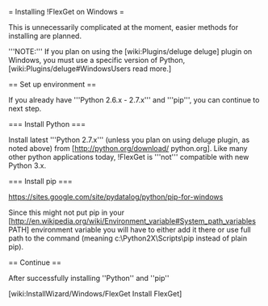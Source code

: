 = Installing !FlexGet on Windows =

This is unnecessarily complicated at the moment, easier methods for installing are planned.

'''NOTE:''' If you plan on using the [wiki:Plugins/deluge deluge] plugin on Windows, you must use a specific version of Python, [wiki:Plugins/deluge#WindowsUsers read more.]

== Set up environment ==

If you already have '''Python 2.6.x - 2.7.x''' and '''pip''', you can continue to next step.

=== Install Python ===

Install latest '''Python 2.7.x''' (unless you plan on using deluge plugin, as noted above) from [http://python.org/download/ python.org]. Like many other python applications today, !FlexGet is '''not''' compatible with new Python 3.x.

=== Install pip ===

https://sites.google.com/site/pydatalog/python/pip-for-windows

Since this might not put pip in your [http://en.wikipedia.org/wiki/Environment_variable#System_path_variables PATH] environment variable you will have to either add it there or use full path to the command (meaning c:\Python2X\Scripts\pip instead of plain pip).

== Continue ==

After successfully installing ''Python'' and ''pip''

[wiki:InstallWizard/Windows/FlexGet Install FlexGet]
